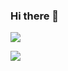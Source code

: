 ### Hi there 👋

![](https://github-readme-stats.vercel.app/api?username=MiyRon-Code&show_icons=true&theme=gruvbox)

![](https://github-readme-stats.vercel.app/api/top-langs/?username=MiyRon-Code&theme=gruvbox)

<!--
**MiyRon-Code/MiyRon-Code** is a ✨ _special_ ✨ repository because its `README.md` (this file) appears on your GitHub profile.

Here are some ideas to get you started:

- 🔭 I’m currently working on ...
- 🌱 I’m currently learning ...
- 👯 I’m looking to collaborate on ...
- 🤔 I’m looking for help with ...
- 💬 Ask me about ...
- 📫 How to reach me: ...
- 😄 Pronouns: ...
- ⚡ Fun fact: ...
-->
